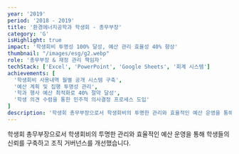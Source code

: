 ```yaml
---
year: '2019'
period: '2018 - 2019'
title: '환경에너지공학과 학생회 - 총무부장'
category: 'G'
isHighlight: true
impact: '학생회비 투명성 100% 달성, 예산 관리 효율성 40% 향상'
thumbnail: "/images/esg/g2.webp"
role: '총무부장 & 재정 관리 책임자'
techStack: ['Excel', 'PowerPoint', 'Google Sheets', '회계 시스템']
achievements: [
  '학생회비 사용내역 월별 공개 시스템 구축',
  '예산 계획 및 집행 투명성 관리',
  '학과 행사 예산 최적화로 40% 절약 달성',
  '학생 의견 수렴을 통한 민주적 의사결정 프로세스 도입'
]
description: '학생회 총무부장으로서 학생회비의 투명한 관리와 효율적인 예산 운영을 통해 학생들의 신뢰를 구축하고 조직 거버넌스를 개선했습니다.'
---
```

학생회 총무부장으로서 학생회비의 투명한 관리와 효율적인 예산 운영을 통해 학생들의 신뢰를 구축하고 조직 거버넌스를 개선했습니다. 